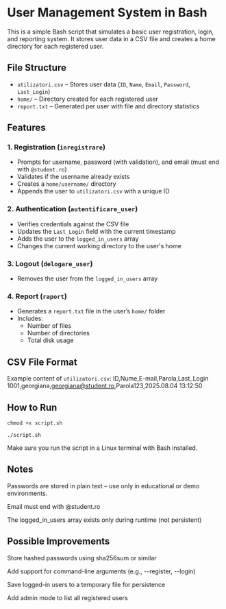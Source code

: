 # User Management System in Bash

This is a simple Bash script that simulates a basic user registration, login, and reporting system. It stores user data in a CSV file and creates a home directory for each registered user.

## File Structure

- `utilizatori.csv` – Stores user data (`ID`, `Name`, `Email`, `Password`, `Last_Login`)
- `home/` – Directory created for each registered user
- `report.txt` – Generated per user with file and directory statistics

## Features

### 1. Registration (`inregistrare`)
- Prompts for username, password (with validation), and email (must end with `@student.ro`)
- Validates if the username already exists
- Creates a `home/username/` directory
- Appends the user to `utilizatori.csv` with a unique ID

### 2. Authentication (`autentificare_user`)
- Verifies credentials against the CSV file
- Updates the `Last_Login` field with the current timestamp
- Adds the user to the `logged_in_users` array
- Changes the current working directory to the user's home

### 3. Logout (`delogare_user`)
- Removes the user from the `logged_in_users` array

### 4. Report (`raport`)
- Generates a `report.txt` file in the user’s `home/` folder
- Includes:
  - Number of files
  - Number of directories
  - Total disk usage

## CSV File Format

Example content of `utilizatori.csv`:
ID,Nume,E-mail,Parola,Last_Login
1001,georgiana,georgiana@student.ro,Parola123,2025.08.04 13:12:50

## How to Run
`chmod +x script.sh`

`./script.sh`

Make sure you run the script in a Linux terminal with Bash installed.

## Notes
Passwords are stored in plain text – use only in educational or demo environments.

Email must end with @student.ro

The logged_in_users array exists only during runtime (not persistent)

## Possible Improvements
Store hashed passwords using sha256sum or similar

Add support for command-line arguments (e.g., --register, --login)

Save logged-in users to a temporary file for persistence

Add admin mode to list all registered users
